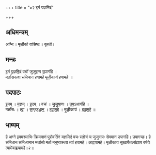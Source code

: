 +++
title = "०२ इमं यज्ञमिदं"

+++
## अधिमन्त्रम्
अग्निः। मृळीको वासिष्ठः। बृहती।

## मन्त्रः
इ॒मं य॒ज्ञमि॒दं वचो॑ जुजुषा॒ण उ॒पाग॑हि ।  
मर्ता॑सस्त्वा समिधान हवामहे मृळी॒काय॑ हवामहे ॥

## पदपाठः
इ॒मम् । य॒ज्ञम् । इ॒दम् । वचः॑ । जु॒जु॒षा॒णः । उ॒प॒ऽआग॑हि ।  
मर्ता॑सः । त्वा॒ । स॒म्ऽइ॒धा॒न॒ । ह॒वा॒म॒हे॒ । मृ॒ळी॒काय॑ । ह॒वा॒म॒हे॒ ॥

## भाष्यम्
हे अग्ने इममस्माभिः क्रियमाणं पुरोवर्तिनं यज्ञमिदं वचः स्तोत्रं च जुजुषाणः सेवमान उपागहि। उपागच्छ। हे समिधान समिध्यमान मर्तासो मर्ता मनुष्यास्त्वा त्वां हवामहे। आह्वयामहे। मृळीकाय सुखायैतत्संज्ञाय वर्षये त्वामेवाह्वयामहे॥२॥